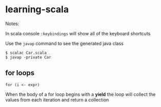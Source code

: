 learning-scala
=======================

Notes:

In scala console ```:keybindings``` will show all of the keyboard shortcuts

Use the ``javap`` command to see the generated java class

```
$ scalac Car.scala
$ javap -private Car
```

## for loops ##
```
for (i <- expr)
```

When the body of a for loop begins with a **yield** the loop will collect the values from each iteration and return a collection
